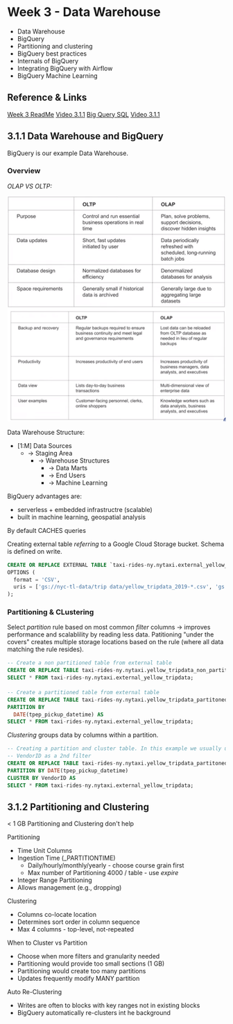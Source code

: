 # Week 3 - Data Warehouse

* Data Warehouse
* BigQuery
* Partitioning and clustering
* BigQuery best practices
* Internals of BigQuery
* Integrating BigQuery with Airflow
* BigQuery Machine Learning

## Reference & Links

[Week 3 ReadMe](./materials/ReadMe.md)
[Video 3.1.1](https://www.youtube.com/watch?v=jrHljAoD6nM&list=PL3MmuxUbc_hJed7dXYoJw8DoCuVHhGEQb&index=25)
[Big Query SQL](./materials/big_query.sql)
[Video 3.1.1](https://www.youtube.com/watch?v=-CqXf7vhhDs&list=PL3MmuxUbc_hJed7dXYoJw8DoCuVHhGEQb&index=26)

## 3.1.1 Data Warehouse and BigQuery

BigQuery is our example Data Warehouse.

### Overview

*OLAP VS OLTP:*

![OLAP vs OLTP](../images/w3s01.png)
![OLAP vs OLTP](../images/w3s02.png)

Data Warehouse Structure:

* [1:M] Data Sources
  * -> Staging Area
    * -> Warehouse Structures
      * -> Data Marts
      * -> End Users
      * -> Machine Learning

BigQuery advantages are:
  * serverless + embedded infrastructre (scalable)
  * built in machine learning, geospatial analysis

By default CACHES queries

Creating external table *referring* to a Google Cloud Storage bucket. Schema is defined on write.

```sql
CREATE OR REPLACE EXTERNAL TABLE `taxi-rides-ny.nytaxi.external_yellow_tripdata`
OPTIONS (
  format = 'CSV',
  uris = ['gs://nyc-tl-data/trip data/yellow_tripdata_2019-*.csv', 'gs://nyc-tl-data/trip data/yellow_tripdata_2020-*.csv']
);
```

### Partitioning & CLustering

Select *partition* rule based on most common *filter* columns -> improves performance and scalablility by reading less data. Patitioning "under the covers" creates multiple storage locations based on the rule (where all data matching the rule resides).

```sql
-- Create a non partitioned table from external table
CREATE OR REPLACE TABLE taxi-rides-ny.nytaxi.yellow_tripdata_non_partitoned AS
SELECT * FROM taxi-rides-ny.nytaxi.external_yellow_tripdata;

-- Create a partitioned table from external table
CREATE OR REPLACE TABLE taxi-rides-ny.nytaxi.yellow_tripdata_partitoned
PARTITION BY
  DATE(tpep_pickup_datetime) AS
SELECT * FROM taxi-rides-ny.nytaxi.external_yellow_tripdata;
```

*Clustering* groups data by columns within a partition.

```sql
-- Creating a partition and cluster table. In this example we usually use
-- VendorID as a 2nd filter
CREATE OR REPLACE TABLE taxi-rides-ny.nytaxi.yellow_tripdata_partitoned_clustered
PARTITION BY DATE(tpep_pickup_datetime)
CLUSTER BY VendorID AS
SELECT * FROM taxi-rides-ny.nytaxi.external_yellow_tripdata;
```

## 3.1.2 Partitioning and Clustering

< 1 GB Partitioning and Clustering don't help

Partitioning

* Time Unit Columns
* Ingestion Time (_PARTITIONTIME)
  * Daily/hourly/monthly/yearly - choose course grain first
  * Max number of Partitioning 4000 / table - use *expire*
* Integer Range Partitioning
* Allows management (e.g., dropping)

Clustering

* Columns co-locate location
* Determines sort order in column sequence
* Max 4 columns - top-level, not-repeated

When to Cluster vs Partition

* Choose when more filters and granularity needed
* Partitioning would provide too small sections (1 GB)
* Partitioning would create too many partitions
* Updates frequently modify MANY partition

Auto Re-Clustering
* Writes are often to blocks with key ranges not in existing blocks
* BigQuery automatically re-clusters int he background